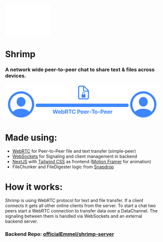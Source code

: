 <img src="https://github.com/officialEmmel/shrimp-ui/blob/main/public/logo.svg" width="150"></img>
# Shrimp

### A network wide peer-to-peer chat to share text & files across devices.

<img src="https://raw.githubusercontent.com/officialEmmel/shrimp-ui/main/rtc_con.png" width="500"></img>

# Made using:

- [WebRTC](https://webrtc.org/) for Peer-to-Peer file and text transfer (simple-peer)
- [WebSockets](https://developer.mozilla.org/de/docs/Web/API/WebSockets_API) for Signaling and client management in backend
- [NextJS](https://nextjs.org/) with [Tailwind CSS](https://tailwindcss.com/) as frontend ([Motion Framer](https://www.framer.com/motion/) for animation)
- FileChunker and FileDigester logic from [Snapdrop](https://snapdrop.net/)


# How it works:

Shrimp is using WebRTC protocol for text and file transfer. If a client connects it gets all other online clients from the server. To start a chat two peers start a WebRTC connection to transfer data over a DataChannel. The signaling between them is handled via WebSockets and an external backend server.

### Backend Repo: [officialEmmel/shrimp-server](https://github.com/officialEmmel/shrimp-server)
